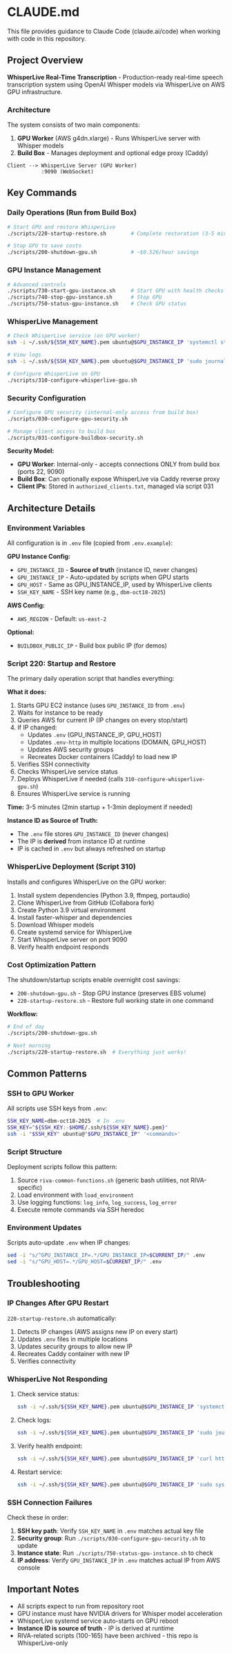 # CLAUDE.md

This file provides guidance to Claude Code (claude.ai/code) when working with code in this repository.

## Project Overview

**WhisperLive Real-Time Transcription** - Production-ready real-time speech transcription system using OpenAI Whisper models via WhisperLive on AWS GPU infrastructure.

### Architecture

The system consists of two main components:
1. **GPU Worker** (AWS g4dn.xlarge) - Runs WhisperLive server with Whisper models
2. **Build Box** - Manages deployment and optional edge proxy (Caddy)

```
Client --> WhisperLive Server (GPU Worker)
           :9090 (WebSocket)
```

## Key Commands

### Daily Operations (Run from Build Box)
```bash
# Start GPU and restore WhisperLive
./scripts/220-startup-restore.sh        # Complete restoration (3-5 min)

# Stop GPU to save costs
./scripts/200-shutdown-gpu.sh           # ~$0.526/hour savings
```

### GPU Instance Management
```bash
# Advanced controls
./scripts/730-start-gpu-instance.sh     # Start GPU with health checks
./scripts/740-stop-gpu-instance.sh      # Stop GPU
./scripts/750-status-gpu-instance.sh    # Check GPU status
```

### WhisperLive Management
```bash
# Check WhisperLive service (on GPU worker)
ssh -i ~/.ssh/${SSH_KEY_NAME}.pem ubuntu@$GPU_INSTANCE_IP 'systemctl status whisperlive'

# View logs
ssh -i ~/.ssh/${SSH_KEY_NAME}.pem ubuntu@$GPU_INSTANCE_IP 'sudo journalctl -u whisperlive -f'

# Configure WhisperLive on GPU
./scripts/310-configure-whisperlive-gpu.sh
```

### Security Configuration
```bash
# Configure GPU security (internal-only access from build box)
./scripts/030-configure-gpu-security.sh

# Manage client access to build box
./scripts/031-configure-buildbox-security.sh
```

**Security Model:**
- **GPU Worker**: Internal-only - accepts connections ONLY from build box (ports 22, 9090)
- **Build Box**: Can optionally expose WhisperLive via Caddy reverse proxy
- **Client IPs**: Stored in `authorized_clients.txt`, managed via script 031

## Architecture Details

### Environment Variables

All configuration is in `.env` file (copied from `.env.example`):

**GPU Instance Config:**
- `GPU_INSTANCE_ID` - **Source of truth** (instance ID, never changes)
- `GPU_INSTANCE_IP` - Auto-updated by scripts when GPU starts
- `GPU_HOST` - Same as GPU_INSTANCE_IP, used by WhisperLive clients
- `SSH_KEY_NAME` - SSH key name (e.g., `dbm-oct18-2025`)

**AWS Config:**
- `AWS_REGION` - Default: `us-east-2`

**Optional:**
- `BUILDBOX_PUBLIC_IP` - Build box public IP (for demos)

### Script 220: Startup and Restore

The primary daily operation script that handles everything:

**What it does:**
1. Starts GPU EC2 instance (uses `GPU_INSTANCE_ID` from `.env`)
2. Waits for instance to be ready
3. Queries AWS for current IP (IP changes on every stop/start)
4. If IP changed:
   - Updates `.env` (GPU_INSTANCE_IP, GPU_HOST)
   - Updates `.env-http` in multiple locations (DOMAIN, GPU_HOST)
   - Updates AWS security groups
   - Recreates Docker containers (Caddy) to load new IP
5. Verifies SSH connectivity
6. Checks WhisperLive service status
7. Deploys WhisperLive if needed (calls `310-configure-whisperlive-gpu.sh`)
8. Ensures WhisperLive service is running

**Time:** 3-5 minutes (2min startup + 1-3min deployment if needed)

**Instance ID as Source of Truth:**
- The `.env` file stores `GPU_INSTANCE_ID` (never changes)
- The IP is **derived** from instance ID at runtime
- IP is cached in `.env` but always refreshed on startup

### WhisperLive Deployment (Script 310)

Installs and configures WhisperLive on the GPU worker:
1. Install system dependencies (Python 3.9, ffmpeg, portaudio)
2. Clone WhisperLive from GitHub (Collabora fork)
3. Create Python 3.9 virtual environment
4. Install faster-whisper and dependencies
5. Download Whisper models
6. Create systemd service for WhisperLive
7. Start WhisperLive server on port 9090
8. Verify health endpoint responds

### Cost Optimization Pattern

The shutdown/startup scripts enable overnight cost savings:
- `200-shutdown-gpu.sh` - Stop GPU instance (preserves EBS volume)
- `220-startup-restore.sh` - Restore full working state in one command

**Workflow:**
```bash
# End of day
./scripts/200-shutdown-gpu.sh

# Next morning
./scripts/220-startup-restore.sh  # Everything just works!
```

## Common Patterns

### SSH to GPU Worker

All scripts use SSH keys from `.env`:
```bash
SSH_KEY_NAME=dbm-oct18-2025  # In .env
SSH_KEY="${SSH_KEY:-$HOME/.ssh/${SSH_KEY_NAME}.pem}"
ssh -i "$SSH_KEY" ubuntu@"$GPU_INSTANCE_IP" '<commands>'
```

### Script Structure

Deployment scripts follow this pattern:
1. Source `riva-common-functions.sh` (generic bash utilities, not RIVA-specific)
2. Load environment with `load_environment`
3. Use logging functions: `log_info`, `log_success`, `log_error`
4. Execute remote commands via SSH heredoc

### Environment Updates

Scripts auto-update `.env` when IP changes:
```bash
sed -i "s/^GPU_INSTANCE_IP=.*/GPU_INSTANCE_IP=$CURRENT_IP/" .env
sed -i "s/^GPU_HOST=.*/GPU_HOST=$CURRENT_IP/" .env
```

## Troubleshooting

### IP Changes After GPU Restart

`220-startup-restore.sh` automatically:
1. Detects IP changes (AWS assigns new IP on every start)
2. Updates `.env` files in multiple locations
3. Updates security groups to allow new IP
4. Recreates Caddy container with new IP
5. Verifies connectivity

### WhisperLive Not Responding

1. Check service status:
   ```bash
   ssh -i ~/.ssh/${SSH_KEY_NAME}.pem ubuntu@$GPU_INSTANCE_IP 'systemctl status whisperlive'
   ```

2. Check logs:
   ```bash
   ssh -i ~/.ssh/${SSH_KEY_NAME}.pem ubuntu@$GPU_INSTANCE_IP 'sudo journalctl -u whisperlive -f'
   ```

3. Verify health endpoint:
   ```bash
   ssh -i ~/.ssh/${SSH_KEY_NAME}.pem ubuntu@$GPU_INSTANCE_IP 'curl http://localhost:9090/health'
   ```

4. Restart service:
   ```bash
   ssh -i ~/.ssh/${SSH_KEY_NAME}.pem ubuntu@$GPU_INSTANCE_IP 'sudo systemctl restart whisperlive'
   ```

### SSH Connection Failures

Check these in order:
1. **SSH key path**: Verify `SSH_KEY_NAME` in `.env` matches actual key file
2. **Security group**: Run `./scripts/030-configure-gpu-security.sh` to update
3. **Instance state**: Run `./scripts/750-status-gpu-instance.sh` to check
4. **IP address**: Verify `GPU_INSTANCE_IP` in `.env` matches actual IP from AWS console

## Important Notes

- All scripts expect to run from repository root
- GPU instance must have NVIDIA drivers for Whisper model acceleration
- WhisperLive systemd service auto-starts on GPU reboot
- **Instance ID is source of truth** - IP is derived at runtime
- RIVA-related scripts (100-165) have been archived - this repo is WhisperLive-only
